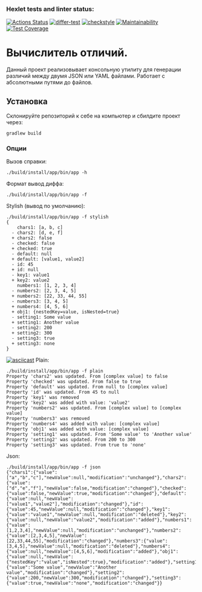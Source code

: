 ### Hexlet tests and linter status:
[![Actions Status](https://github.com/datfeelbruh/java-project-lvl2/workflows/hexlet-check/badge.svg)](https://github.com/datfeelbruh/java-project-lvl2/actions)
[![differ-test](https://github.com/datfeelbruh/java-project-lvl2/actions/workflows/differ-test.yml/badge.svg)](https://github.com/datfeelbruh/java-project-lvl2/actions/workflows/differ-test.yml)
[![checkstyle](https://github.com/datfeelbruh/java-project-lvl2/actions/workflows/checkstyle.yml/badge.svg)](https://github.com/datfeelbruh/java-project-lvl2/actions/workflows/checkstyle.yml)
[![Maintainability](https://api.codeclimate.com/v1/badges/49b2d84c54c6081b188c/maintainability)](https://codeclimate.com/github/datfeelbruh/java-project-lvl2/maintainability)
[![Test Coverage](https://api.codeclimate.com/v1/badges/49b2d84c54c6081b188c/test_coverage)](https://codeclimate.com/github/datfeelbruh/java-project-lvl2/test_coverage)

# Вычислитель отличий.
Данный проект реализовывает консольную утилиту для генерации различий между двумя JSON или YAML файлами.
Работает с абсолютными путями до файлов.
## Установка
Склонируйте репозиторий к себе на компьютер и сбилдите проект через:
```
gradlew build
```
### Опции
Вызов справки:
```
./build/install/app/bin/app -h
```
Формат вывод диффа:
```
./build/install/app/bin/app -f
```
Stylish (вывод по умолчанию):
```
./build/install/app/bin/app -f stylish
{
    chars1: [a, b, c]
  - chars2: [d, e, f]
  + chars2: false
  - checked: false
  + checked: true
  - default: null
  + default: [value1, value2]
  - id: 45
  + id: null
  - key1: value1
  + key2: value2
    numbers1: [1, 2, 3, 4]
  - numbers2: [2, 3, 4, 5]
  + numbers2: [22, 33, 44, 55]
  - numbers3: [3, 4, 5]
  + numbers4: [4, 5, 6]
  + obj1: {nestedKey=value, isNested=true}
  - setting1: Some value
  + setting1: Another value
  - setting2: 200
  + setting2: 300
  - setting3: true
  + setting3: none
}
```
[![asciicast](https://asciinema.org/a/Dv5qh5tonvEbiELpkz9d9UvKa.svg)](https://asciinema.org/a/Dv5qh5tonvEbiELpkz9d9UvKa)
Plain:
```
./build/install/app/bin/app -f plain
Property 'chars2' was updated. From [complex value] to false
Property 'checked' was updated. From false to true
Property 'default' was updated. From null to [complex value]
Property 'id' was updated. From 45 to null
Property 'key1' was removed
Property 'key2' was added with value: 'value2'
Property 'numbers2' was updated. From [complex value] to [complex value]
Property 'numbers3' was removed
Property 'numbers4' was added with value: [complex value]
Property 'obj1' was added with value: [complex value]
Property 'setting1' was updated. From 'Some value' to 'Another value'
Property 'setting2' was updated. From 200 to 300
Property 'setting3' was updated. From true to 'none'
```
Json:
```
./build/install/app/bin/app -f json
{"chars1":{"value":["a","b","c"],"newValue":null,"modification":"unchanged"},"chars2":{"value":["d","e","f"],"newValue":false,"modification":"changed"},"checked":{"value":false,"newValue":true,"modification":"changed"},"default":{"value":null,"newValue":["value1","value2"],"modification":"changed"},"id":{"value":45,"newValue":null,"modification":"changed"},"key1":{"value":"value1","newValue":null,"modification":"deleted"},"key2":{"value":null,"newValue":"value2","modification":"added"},"numbers1":{"value":[1,2,3,4],"newValue":null,"modification":"unchanged"},"numbers2":{"value":[2,3,4,5],"newValue":[22,33,44,55],"modification":"changed"},"numbers3":{"value":[3,4,5],"newValue":null,"modification":"deleted"},"numbers4":{"value":null,"newValue":[4,5,6],"modification":"added"},"obj1":{"value":null,"newValue":{"nestedKey":"value","isNested":true},"modification":"added"},"setting1":{"value":"Some value","newValue":"Another value","modification":"changed"},"setting2":{"value":200,"newValue":300,"modification":"changed"},"setting3":{"value":true,"newValue":"none","modification":"changed"}}
```
